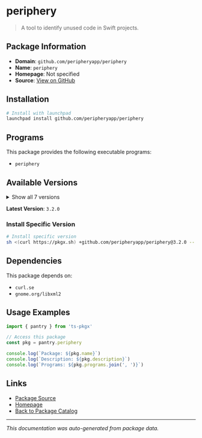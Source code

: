 # periphery

> A tool to identify unused code in Swift projects.

## Package Information

- **Domain**: `github.com/peripheryapp/periphery`
- **Name**: `periphery`
- **Homepage**: Not specified
- **Source**: [View on GitHub](https://github.com/pkgxdev/pantry/tree/main/projects/github.com/peripheryapp/periphery/package.yml)

## Installation

```bash
# Install with launchpad
launchpad install github.com/peripheryapp/periphery
```

## Programs

This package provides the following executable programs:

- `periphery`

## Available Versions

<details>
<summary>Show all 7 versions</summary>

- `3.2.0`, `3.1.0`, `3.0.3`, `3.0.2`, `3.0.1`
- `3.0.0`, `2.21.2`

</details>

**Latest Version**: `3.2.0`

### Install Specific Version

```bash
# Install specific version
sh <(curl https://pkgx.sh) +github.com/peripheryapp/periphery@3.2.0 -- $SHELL -i
```

## Dependencies

This package depends on:

- `curl.se`
- `gnome.org/libxml2`

## Usage Examples

```typescript
import { pantry } from 'ts-pkgx'

// Access this package
const pkg = pantry.periphery

console.log(`Package: ${pkg.name}`)
console.log(`Description: ${pkg.description}`)
console.log(`Programs: ${pkg.programs.join(', ')}`)
```

## Links

- [Package Source](https://github.com/pkgxdev/pantry/tree/main/projects/github.com/peripheryapp/periphery/package.yml)
- [Homepage](#)
- [Back to Package Catalog](../../../package-catalog.md)

---

*This documentation was auto-generated from package data.*
